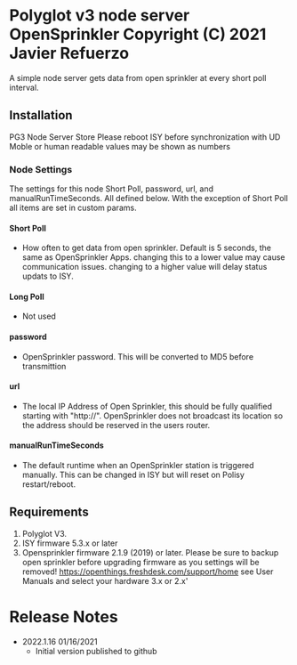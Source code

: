 
#  Polyglot v3 node server OpenSprinkler Copyright (C) 2021 Javier Refuerzo

A simple node server gets data from open sprinkler at every short poll interval.

## Installation
PG3 Node Server Store
Please reboot ISY before synchronization with UD Moble or human readable values may be shown as numbers

### Node Settings
The settings for this node Short Poll, password, url, and manualRunTimeSeconds. All defined below. With the exception of Short Poll all items are set in custom params.

#### Short Poll
   * How often to get data from open sprinkler. Default is 5 seconds, the same as OpenSprinkler Apps. changing this to a lower value may cause communication issues. changing to a higher value will delay status updats to ISY.

#### Long Poll
   * Not used

#### password
   * OpenSprinkler password. This will be converted to MD5 before transmittion

#### url
   * The local IP Address of Open Sprinkler, this should be fully qualified starting with "http://". OpenSprinkler does not broadcast its location so the address should be reserved in the users router.

#### manualRunTimeSeconds
   * The default runtime when an OpenSprinkler station is triggered manually. This can be changed in ISY but will reset on Polisy restart/reboot.

## Requirements

1. Polyglot V3.
2. ISY firmware 5.3.x or later
3. Opensprinkler firmware 2.1.9 (2019) or later. Please be sure to backup open sprinkler before upgrading firmware as you settings will be removed! https://openthings.freshdesk.com/support/home see User Manuals and select your hardware 3.x or 2.x'

# Release Notes

- 2022.1.16 01/16/2021
   - Initial version published to github
